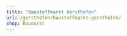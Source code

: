 ```yaml
---
title: "Baustoffmarkt Gersthofen"
url: /gersthofen/baustoffmarkt-gersthofen/
shop: Baumarkt
---
```


